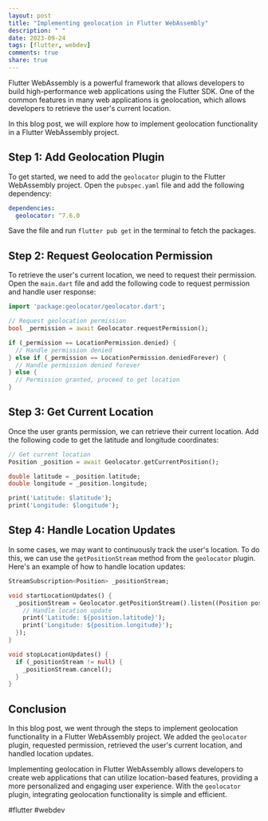 ```yaml
---
layout: post
title: "Implementing geolocation in Flutter WebAssembly"
description: " "
date: 2023-09-24
tags: [flutter, webdev]
comments: true
share: true
---
```


Flutter WebAssembly is a powerful framework that allows developers to build high-performance web applications using the Flutter SDK. One of the common features in many web applications is geolocation, which allows developers to retrieve the user's current location.

In this blog post, we will explore how to implement geolocation functionality in a Flutter WebAssembly project.

## Step 1: Add Geolocation Plugin

To get started, we need to add the `geolocator` plugin to the Flutter WebAssembly project. Open the `pubspec.yaml` file and add the following dependency:

```yaml
dependencies:
  geolocator: ^7.6.0
```

Save the file and run `flutter pub get` in the terminal to fetch the packages.

## Step 2: Request Geolocation Permission

To retrieve the user's current location, we need to request their permission. Open the `main.dart` file and add the following code to request permission and handle user response:

```dart
import 'package:geolocator/geolocator.dart';

// Request geolocation permission
bool _permission = await Geolocator.requestPermission();

if (_permission == LocationPermission.denied) {
  // Handle permission denied
} else if (_permission == LocationPermission.deniedForever) {
  // Handle permission denied forever
} else {
  // Permission granted, proceed to get location
}
```

## Step 3: Get Current Location

Once the user grants permission, we can retrieve their current location. Add the following code to get the latitude and longitude coordinates:

```dart
// Get current location
Position _position = await Geolocator.getCurrentPosition();

double latitude = _position.latitude;
double longitude = _position.longitude;

print('Latitude: $latitude');
print('Longitude: $longitude');
```

## Step 4: Handle Location Updates

In some cases, we may want to continuously track the user's location. To do this, we can use the `getPositionStream` method from the `geolocator` plugin. Here's an example of how to handle location updates:

```dart
StreamSubscription<Position> _positionStream;

void startLocationUpdates() {
  _positionStream = Geolocator.getPositionStream().listen((Position position) {
    // Handle location update
    print('Latitude: ${position.latitude}');
    print('Longitude: ${position.longitude}');
  });
}

void stopLocationUpdates() {
  if (_positionStream != null) {
    _positionStream.cancel();
  }
}
```

## Conclusion

In this blog post, we went through the steps to implement geolocation functionality in a Flutter WebAssembly project. We added the `geolocator` plugin, requested permission, retrieved the user's current location, and handled location updates.

Implementing geolocation in Flutter WebAssembly allows developers to create web applications that can utilize location-based features, providing a more personalized and engaging user experience. With the `geolocator` plugin, integrating geolocation functionality is simple and efficient.

#flutter #webdev
